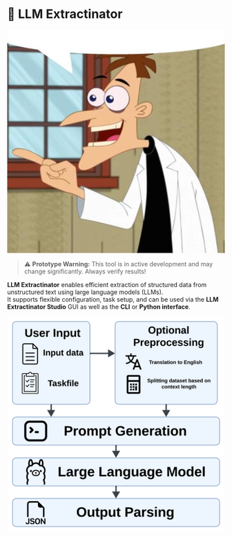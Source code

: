 # 🧠 LLM Extractinator

![Overview of the LLM Data Extractor](images/doofenshmirtz.jpg)

> ⚠️ **Prototype Warning:** This tool is in active development and may change significantly. Always verify results!

**LLM Extractinator** enables efficient extraction of structured data from unstructured text using large language models (LLMs).  
It supports flexible configuration, task setup, and can be used via the **LLM Extractinator Studio** GUI as well as the **CLI** or **Python interface**.

![Workflow Diagram](images/overview.png)
